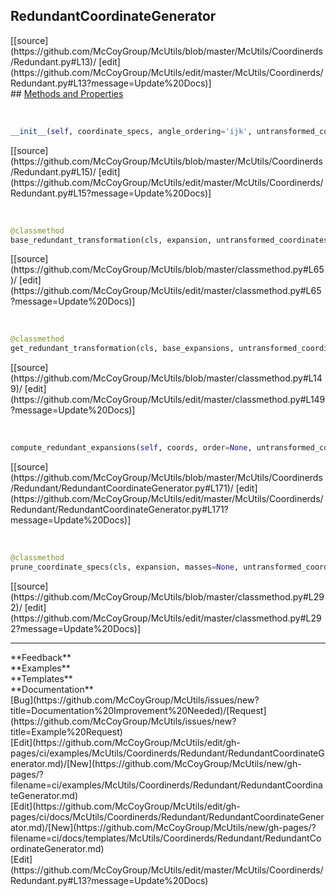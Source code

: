 ## <a id="McUtils.Coordinerds.Redundant.RedundantCoordinateGenerator">RedundantCoordinateGenerator</a> 

<div class="docs-source-link" markdown="1">
[[source](https://github.com/McCoyGroup/McUtils/blob/master/McUtils/Coordinerds/Redundant.py#L13)/
[edit](https://github.com/McCoyGroup/McUtils/edit/master/McUtils/Coordinerds/Redundant.py#L13?message=Update%20Docs)]
</div>









<div class="collapsible-section">
 <div class="collapsible-section collapsible-section-header" markdown="1">
## <a class="collapse-link" data-toggle="collapse" href="#methods" markdown="1"> Methods and Properties</a> <a class="float-right" data-toggle="collapse" href="#methods"><i class="fa fa-chevron-down"></i></a>
 </div>
 <div class="collapsible-section collapsible-section-body collapse show" id="methods" markdown="1">
 
<a id="McUtils.Coordinerds.Redundant.RedundantCoordinateGenerator.__init__" class="docs-object-method">&nbsp;</a> 
```python
__init__(self, coordinate_specs, angle_ordering='ijk', untransformed_coordinates=None, masses=None, relocalize=False, **opts): 
```
<div class="docs-source-link" markdown="1">
[[source](https://github.com/McCoyGroup/McUtils/blob/master/McUtils/Coordinerds/Redundant.py#L15)/
[edit](https://github.com/McCoyGroup/McUtils/edit/master/McUtils/Coordinerds/Redundant.py#L15?message=Update%20Docs)]
</div>


<a id="McUtils.Coordinerds.Redundant.RedundantCoordinateGenerator.base_redundant_transformation" class="docs-object-method">&nbsp;</a> 
```python
@classmethod
base_redundant_transformation(cls, expansion, untransformed_coordinates=None, masses=None, relocalize=False): 
```
<div class="docs-source-link" markdown="1">
[[source](https://github.com/McCoyGroup/McUtils/blob/master/classmethod.py#L65)/
[edit](https://github.com/McCoyGroup/McUtils/edit/master/classmethod.py#L65?message=Update%20Docs)]
</div>


<a id="McUtils.Coordinerds.Redundant.RedundantCoordinateGenerator.get_redundant_transformation" class="docs-object-method">&nbsp;</a> 
```python
@classmethod
get_redundant_transformation(cls, base_expansions, untransformed_coordinates=None, masses=None, relocalize=False): 
```
<div class="docs-source-link" markdown="1">
[[source](https://github.com/McCoyGroup/McUtils/blob/master/classmethod.py#L149)/
[edit](https://github.com/McCoyGroup/McUtils/edit/master/classmethod.py#L149?message=Update%20Docs)]
</div>


<a id="McUtils.Coordinerds.Redundant.RedundantCoordinateGenerator.compute_redundant_expansions" class="docs-object-method">&nbsp;</a> 
```python
compute_redundant_expansions(self, coords, order=None, untransformed_coordinates=None, expansions=None, relocalize=None): 
```
<div class="docs-source-link" markdown="1">
[[source](https://github.com/McCoyGroup/McUtils/blob/master/McUtils/Coordinerds/Redundant/RedundantCoordinateGenerator.py#L171)/
[edit](https://github.com/McCoyGroup/McUtils/edit/master/McUtils/Coordinerds/Redundant/RedundantCoordinateGenerator.py#L171?message=Update%20Docs)]
</div>


<a id="McUtils.Coordinerds.Redundant.RedundantCoordinateGenerator.prune_coordinate_specs" class="docs-object-method">&nbsp;</a> 
```python
@classmethod
prune_coordinate_specs(cls, expansion, masses=None, untransformed_coordinates=None, pruning_mode='loc', **opts): 
```
<div class="docs-source-link" markdown="1">
[[source](https://github.com/McCoyGroup/McUtils/blob/master/classmethod.py#L292)/
[edit](https://github.com/McCoyGroup/McUtils/edit/master/classmethod.py#L292?message=Update%20Docs)]
</div>
 </div>
</div>












---


<div markdown="1" class="text-secondary">
<div class="container">
  <div class="row">
   <div class="col" markdown="1">
**Feedback**   
</div>
   <div class="col" markdown="1">
**Examples**   
</div>
   <div class="col" markdown="1">
**Templates**   
</div>
   <div class="col" markdown="1">
**Documentation**   
</div>
   <div class="col" markdown="1">
   
</div>
   <div class="col" markdown="1">
   
</div>
   <div class="col" markdown="1">
   
</div>
</div>
  <div class="row">
   <div class="col" markdown="1">
[Bug](https://github.com/McCoyGroup/McUtils/issues/new?title=Documentation%20Improvement%20Needed)/[Request](https://github.com/McCoyGroup/McUtils/issues/new?title=Example%20Request)   
</div>
   <div class="col" markdown="1">
[Edit](https://github.com/McCoyGroup/McUtils/edit/gh-pages/ci/examples/McUtils/Coordinerds/Redundant/RedundantCoordinateGenerator.md)/[New](https://github.com/McCoyGroup/McUtils/new/gh-pages/?filename=ci/examples/McUtils/Coordinerds/Redundant/RedundantCoordinateGenerator.md)   
</div>
   <div class="col" markdown="1">
[Edit](https://github.com/McCoyGroup/McUtils/edit/gh-pages/ci/docs/McUtils/Coordinerds/Redundant/RedundantCoordinateGenerator.md)/[New](https://github.com/McCoyGroup/McUtils/new/gh-pages/?filename=ci/docs/templates/McUtils/Coordinerds/Redundant/RedundantCoordinateGenerator.md)   
</div>
   <div class="col" markdown="1">
[Edit](https://github.com/McCoyGroup/McUtils/edit/master/McUtils/Coordinerds/Redundant.py#L13?message=Update%20Docs)   
</div>
   <div class="col" markdown="1">
   
</div>
   <div class="col" markdown="1">
   
</div>
   <div class="col" markdown="1">
   
</div>
</div>
</div>
</div>